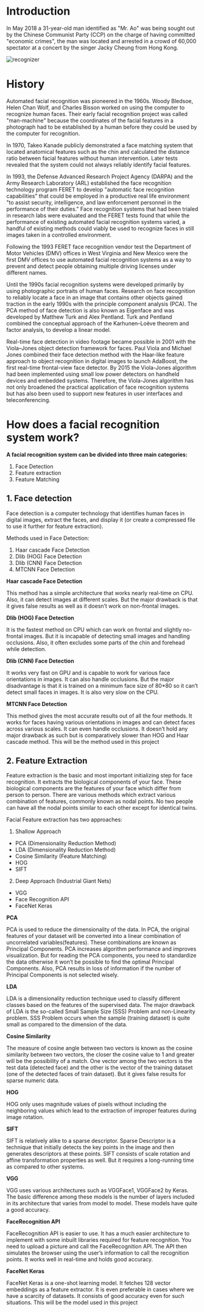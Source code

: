 # Introduction
In May 2018 a 31-year-old man identified as "Mr. Ao" was being sought out by the Chinese Communist Party (CCP) on the charge of having committed "economic crimes", the man was located and arrested in a crowd of 60,000 spectator at a concert by the singer Jacky Cheung from Hong Kong.

![recognizer](https://user-images.githubusercontent.com/82250641/119619745-ad1fe180-bdda-11eb-8d2e-e037d1e8a46b.png)

# History
Automated facial recognition was pioneered in the 1960s. Woody Bledsoe, Helen Chan Wolf, and Charles Bisson worked on using the computer to recognize human faces. Their early facial recognition project was called "man-machine" because the coordinates of the facial features in a photograph had to be established by a human before they could be used by the computer for recognition. 

In 1970, Takeo Kanade publicly demonstrated a face matching system that located anatomical features such as the chin and calculated the distance ratio between facial features without human intervention. Later tests revealed that the system could not always reliably identify facial features.

In 1993, the Defense Advanced Research Project Agency (DARPA) and the Army Research Laboratory (ARL) established the face recognition technology program FERET to develop "automatic face recognition capabilities" that could be employed in a productive real life environment "to assist security, intelligence, and law enforcement personnel in the performance of their duties." Face recognition systems that had been trialed in research labs were evaluated and the FERET tests found that while the performance of existing automated facial recognition systems varied, a handful of existing methods could viably be used to recognize faces in still images taken in a controlled environment.

Following the 1993 FERET face recognition vendor test the Department of Motor Vehicles (DMV) offices in West Virginia and New Mexico were the first DMV offices to use automated facial recognition systems as a way to prevent and detect people obtaining multiple driving licenses under different names.

Until the 1990s facial recognition systems were developed primarily by using photographic portraits of human faces. Research on face recognition to reliably locate a face in an image that contains other objects gained traction in the early 1990s with the principle component analysis (PCA). The PCA method of face detection is also known as Eigenface and was developed by Matthew Turk and Alex Pentland. Turk and Pentland combined the conceptual approach of the Karhunen–Loève theorem and factor analysis, to develop a linear model. 

Real-time face detection in video footage became possible in 2001 with the Viola–Jones object detection framework for faces. Paul Viola and Michael Jones combined their face detection method with the Haar-like feature approach to object recognition in digital images to launch AdaBoost, the first real-time frontal-view face detector. By 2015 the Viola-Jones algorithm had been implemented using small low power detectors on handheld devices and embedded systems. Therefore, the Viola-Jones algorithm has not only broadened the practical application of face recognition systems but has also been used to support new features in user interfaces and teleconferencing.


# How does a facial recognition system work?
 **A facial recognition system can be divided into three main categories:**

1. Face Detection
2. Feature extraction
3. Feature Matching

## 1. Face detection

Face detection is a computer technology that identifies human faces in digital images, extract the faces, and display it (or create a compressed file to use it further for feature extraction).

Methods used in Face Detection:
 
1. Haar cascade Face Detection
2. Dlib (HOG) Face Detection
3. Dlib (CNN) Face Detection
4. MTCNN Face Detection

**Haar cascade Face Detection**

This method has a simple architecture that works nearly real-time on CPU. Also, it can detect images at different scales. But the major drawback is that it gives false results as well as it doesn’t work on non-frontal images.

**Dlib (HOG) Face Detection**

It is the fastest method on CPU which can work on frontal and slightly no-frontal images. But it is incapable of detecting small images and handling occlusions. Also, it often excludes some parts of the chin and forehead while detection.

**Dlib (CNN) Face Detection**

It works very fast on GPU and is capable to work for various face orientations in images. It can also handle occlusions. But the major disadvantage is that it is trained on a minimum face size of 80*80 so it can’t detect small faces in images. It is also very slow on the CPU.

**MTCNN Face Detection**

This method gives the most accurate results out of all the four methods. It works for faces having various orientations in images and can detect faces across various scales. It can even handle occlusions. It doesn’t hold any major drawback as such but is comparatively slower than HOG and Haar cascade method.
This will be the method used in this project

## 2. Feature Extraction

Feature extraction is the basic and most important initializing step for face recognition. It extracts the biological components of your face. These biological components are the features of your face which differ from person to person. There are various methods which extract various combination of features, commonly known as nodal points. No two people can have all the nodal points similar to each other except for identical twins.

Facial Feature extraction has two approaches:
1. Shallow Approach
- PCA (Dimensionality Reduction Method)
- LDA (Dimensionality Reduction Method)
- Cosine Similarity (Feature Matching)
- HOG
- SIFT
2. Deep Approach (Industrial Giant Nets)
- VGG
- Face Recognition API
- FaceNet Keras

**PCA**

PCA is used to reduce the dimensionality of the data. In PCA, the original features of your dataset will be converted into a linear combination of uncorrelated variables(features). These combinations are known as Principal Components. PCA increases algorithm performance and improves visualization. But for reading the PCA components, you need to standardize the data otherwise it won’t be possible to find the optimal Principal Components. Also, PCA results in loss of information if the number of Principal Components is not selected wisely.

**LDA**

LDA is a dimensionality reduction technique used to classify different classes based on the features of the supervised data. The major drawback of LDA is the so-called Small Sample Size (SSS) Problem and non-Linearity problem. SSS Problem occurs when the sample (training dataset) is quite small as compared to the dimension of the data.

**Cosine Similarity**

The measure of cosine angle between two vectors is known as the cosine similarity between two vectors, the closer the cosine value to 1 and greater will be the possibility of a match. One vector among the two vectors is the test data (detected face) and the other is the vector of the training dataset (one of the detected faces of train dataset). But it gives false results for sparse numeric data.

**HOG** 

HOG only uses magnitude values of pixels without including the neighboring values which lead to the extraction of improper features during image rotation.

**SIFT** 

SIFT is relatively alike to a sparse descriptor. Sparse Descriptor is a technique that initially detects the key points in the image and then generates descriptors at these points. SIFT consists of scale rotation and affine transformation properties as well. But it requires a long-running time as compared to other systems.

**VGG** 

VGG uses various architectures such as VGGFace1, VGGFace2 by Keras. The basic difference among these models is the number of layers included in its architecture that varies from model to model. These models have quite a good accuracy. 

**FaceRecognition API** 

FaceRecognition API is easier to use. It has a much easier architecture to implement with some inbuilt libraries required for feature recognition. You need to upload a picture and call the FaceRecognition API. The API then simulates the browser using the user’s information to call the recognition points. It works well in real-time and holds good accuracy.

**FaceNet Keras**

FaceNet Keras is a one-shot learning model. It fetches 128 vector embeddings as a feature extractor. It is even preferable in cases where we have a scarcity of datasets. It consists of good accuracy even for such situations.
This will be the model used in this project

